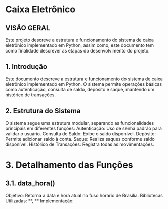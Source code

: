 # Caixa Eletrônico


## VISÃO GERAL
Este projeto descreve a estrutura e funcionamento do sistema de caixa eletrônico implementado em Python, assim como,
este documento tem como finalidade descrever as etapas do desenvolvimento do projeto.

## 1. Introdução
Este documento descreve a estrutura e funcionamento do sistema de caixa eletrônico implementado em Python. O sistema permite operações básicas como autenticação, consulta de saldo, depósito e saque, mantendo um histórico de transações.

## 2. Estrutura do Sistema
O sistema segue uma estrutura modular, separando as funcionalidades principais em diferentes funções:
Autenticação: Uso de senha padrão para validar o usuário.
Consulta de Saldo: Exibe o saldo disponível.
Depósito: Permite adicionar saldo à conta.
Saque: Realiza saques conforme saldo disponível.
Histórico de Transações: Registra todas as movimentações.

# 3. Detalhamento das Funções

## 3.1. data_hora()
Objetivo: Retorna a data e hora atual no fuso horário de Brasília. Bibliotecas Utilizadas: **, ** Implementação:



